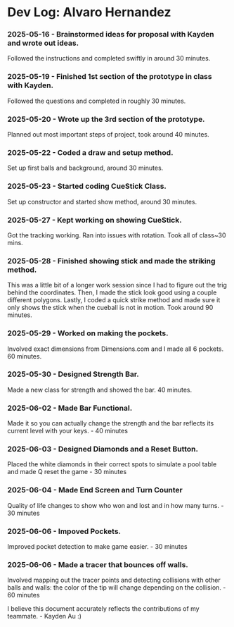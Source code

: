 # Dev Log: Alvaro Hernandez

### 2025-05-16 - Brainstormed ideas for proposal with Kayden and wrote out ideas.
Followed the instructions and completed swiftly in around 30 minutes.

### 2025-05-19 - Finished 1st section of the prototype in class with Kayden.
Followed the questions and completed in roughly 30 minutes.

### 2025-05-20 - Wrote up the 3rd section of the prototype.
Planned out most important steps of project, took around 40 minutes.

### 2025-05-22 - Coded a draw and setup method.
Set up first balls and background, around 30 minutes.

### 2025-05-23 - Started coding CueStick Class.
Set up constructor and started show method, around 30 minutes.

### 2025-05-27 - Kept working on showing CueStick.
Got the tracking working. Ran into issues with rotation. Took all of class~30 mins.

### 2025-05-28 - Finished showing stick and made the striking method.
This was a little bit of a longer work session since I had to figure out the trig behind the coordinates. Then, I made the stick look good using a couple different polygons. Lastly, I coded a quick strike method and made sure it only shows the stick when the cueball is not in motion. Took around 90 minutes.

### 2025-05-29 - Worked on making the pockets.
Involved exact dimensions from Dimensions.com and I made all 6 pockets. 60 minutes.

### 2025-05-30 - Designed Strength Bar.
Made a new class for strength and showed the bar. 40 minutes.

### 2025-06-02 - Made Bar Functional.
Made it so you can actually change the strength and the bar reflects its current level with your keys. - 40 minutes

### 2025-06-03 - Designed Diamonds and a Reset Button.
Placed the white diamonds in their correct spots to simulate a pool table and made Q reset the game - 30 minutes

### 2025-06-04 - Made End Screen and Turn Counter
Quality of life changes to show who won and lost and in how many turns. - 30 minutes

### 2025-06-06 - Impoved Pockets.
Improved pocket detection to make game easier. - 30 minutes

### 2025-06-06 - Made a tracer that bounces off walls.
Involved mapping out the tracer points and detecting collisions with other balls and walls: the color of the tip will change depending on the collision. - 60 minutes


I believe this document accurately reflects the contributions of my teammate. - Kayden Au :)